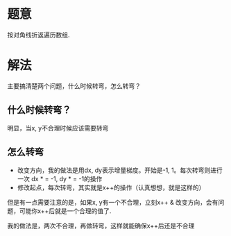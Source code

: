 # 题意
按对角线折返遍历数组.


# 解法

主要搞清楚两个问题，什么时候转弯，怎么转弯？

## 什么时候转弯？
明显，当x, y不合理时候应该需要转弯

## 怎么转弯

* 改变方向，我的做法是用dx, dy表示增量梯度。开始是-1, 1。每次转弯则进行一次 dx * = -1, dy * = -1的操作
* 修改起点，每次转弯，其实就是x++的操作（认真想想，就是这样的）

但是有一点需要注意的是，如果x, y有一个不合理，立刻x++ & 改变方向，会有问题，可能你x++后就是一个合理的值了.

我的做法是，两次不合理，再做转弯，这样就能确保x++后还是不合理

